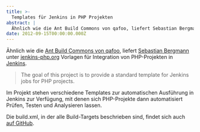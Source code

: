 ```yaml
---
title: >-
  Templates für Jenkins in PHP Projekten
abstract: |
  Ähnlich wie die Ant Build Commons von qafoo, liefert Sebastian Bergmann unter jenkins-php.org Vorlagen für Integration von PHP-Projekten in Jenkins.
date: 2012-09-15T00:00:00.000Z
---
```


Ähnlich wie die [Ant Build Commons von qafoo][1], liefert [Sebastian
Bergmann][2] unter [jenkins-php.org][3] Vorlagen für Integration von
PHP-Projekten in [Jenkins][4].

> The goal of this project is to provide a standard template for Jenkins jobs
> for PHP projects.

Im Projekt stehen verschiedene Templates zur automatischen Ausführung in Jenkins
zur Verfügung, mit denen sich PHP-Projekte dann automatisiert Prüfen, Testen und
Analysieren lassen.

Die build.xml, in der alle Build-Targets beschrieben sind, findet sich auch [auf
GitHub][5].

[1]: http://coderbyheart.de/blog/ant-build-commons-von-qafoo
[2]: http://sebastian-bergmann.de/
[3]: http://jenkins-php.org/
[4]: http://jenkins-ci.org/
[5]: https://github.com/sebastianbergmann/php-jenkins-template/
